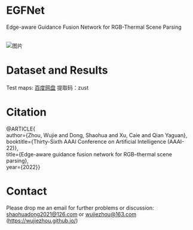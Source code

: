 # EGFNet
Edge-aware Guidance Fusion Network for RGB-Thermal Scene Parsing <br><br>


![图片](https://user-images.githubusercontent.com/95509960/144993148-2e85af4a-1f0b-4bee-a10f-b28dced94ad2.png)


# Dataset and Results
Test maps: [百度网盘](https://pan.baidu.com/s/1sswoNZAnCDjnMdsdIdefHw)  提取码：zust <br>

# Citation
@ARTICLE{<br>
  author={Zhou, Wujie and Dong, Shaohua and Xu, Caie and Qian Yaguan},<br>
  booktitle={Thirty-Sixth AAAI Conference on Artificial Intelligence (AAAI-22)}, <br>
  title={Edge-aware guidance fusion network for RGB–thermal scene parsing}, <br>
  year={2022}}<br>

# Contact
Please drop me an email for further problems or discussion: shaohuadong2021@126.com or wujiezhou@163.com (https://wujiezhou.github.io/)
